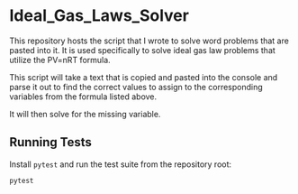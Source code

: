 # Ideal_Gas_Laws_Solver
This repository hosts the script that I wrote to solve word problems that are pasted into it. It is used specifically to solve ideal gas law problems that utilize the PV=nRT formula.

This script will take a text that is copied and pasted into the console and parse it out to find the correct values to assign to the corresponding variables from the formula listed above.

It will then solve for the missing variable.

## Running Tests
Install `pytest` and run the test suite from the repository root:

```bash
pytest
```

